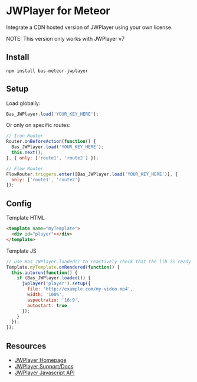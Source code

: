 # JWPlayer for Meteor
Integrate a CDN hosted version of JWPlayer using your own license.

NOTE: This version only works with JWPlayer v7

## Install

```
npm install bas-meteor-jwplayer
```

## Setup

Load globally:

```js
Bas_JWPlayer.load('YOUR_KEY_HERE');
```

Or only on specific routes:

```js
// Iron Router
Router.onBeforeAction(function() {
  Bas_JWPlayer.load('YOUR_KEY_HERE');
  this.next();
}, { only: ['route1', 'route2'] });
```

```js
// Flow Router
FlowRouter.triggers.enter([Bas_JWPlayer.load('YOUR_KEY_HERE')], {
  only: ['route1', 'route2']
});
```

## Config

Template HTML

```html
<template name="myTemplate">
  <div id="player"></div>
</template>
```

Template JS

```js
// use Bas_JWPlayer.loaded() to reactively check that the lib is ready
Template.myTemplate.onRendered(function() {
  this.autorun(function() {
    if (Bas_JWPlayer.loaded()) {
      jwplayer('player').setup({
        file: 'http://example.com/my-video.mp4',
        width: '100%',
        aspectratio: '16:9',
        autostart: true
      });
    }
  });
});
```

## Resources

- [JWPlayer Homepage](http://www.jwplayer.com/)
- [JWPlayer Support/Docs](http://support.jwplayer.com/)
- [JWPlayer Javascript API](http://support.jwplayer.com/customer/portal/topics/564475-javascript-api/articles)
